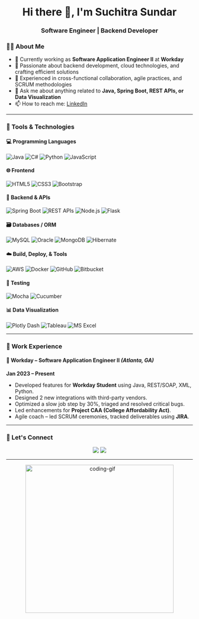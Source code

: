 <h1 align="center">Hi there 👋, I'm Suchitra Sundar </h1>
<h3 align="center">Software Engineer | Backend Developer </h3>

### 👨‍💻 About Me

- 🔭 Currently working as **Software Application Engineer II** at **Workday**
- 🌱 Passionate about backend development, cloud technologies, and crafting efficient solutions
- 👯 Experienced in cross-functional collaboration, agile practices, and SCRUM methodologies
- 💬 Ask me about anything related to **Java, Spring Boot, REST APIs, or Data Visualization**
- 📫 How to reach me: [LinkedIn](https://www.linkedin.com/in/suchitra-sundar-9577b1115/)

---

### 🧰 Tools & Technologies

#### 💻 Programming Languages
![Java](https://img.shields.io/badge/-Java-007396?style=for-the-badge&logo=java&logoColor=white)
![C#](https://img.shields.io/badge/-C%23-239120?style=for-the-badge&logo=c-sharp&logoColor=white)
![Python](https://img.shields.io/badge/-Python-3776AB?style=for-the-badge&logo=python&logoColor=white)
![JavaScript](https://img.shields.io/badge/-JavaScript-F7DF1E?style=for-the-badge&logo=javascript&logoColor=black)

#### 🌐 Frontend
![HTML5](https://img.shields.io/badge/-HTML5-E34F26?style=for-the-badge&logo=html5&logoColor=white)
![CSS3](https://img.shields.io/badge/-CSS3-1572B6?style=for-the-badge&logo=css3)
![Bootstrap](https://img.shields.io/badge/-Bootstrap-563D7C?style=for-the-badge&logo=bootstrap)

#### 🧠 Backend & APIs
![Spring Boot](https://img.shields.io/badge/-Spring%20Boot-6DB33F?style=for-the-badge&logo=springboot&logoColor=white)
![REST APIs](https://img.shields.io/badge/-REST%20APIs-FF6F00?style=for-the-badge)
![Node.js](https://img.shields.io/badge/-Node.js-339933?style=for-the-badge&logo=node.js&logoColor=white)
![Flask](https://img.shields.io/badge/-Flask-000000?style=for-the-badge&logo=flask)

#### 🗃️ Databases / ORM
![MySQL](https://img.shields.io/badge/-MySQL-4479A1?style=for-the-badge&logo=mysql)
![Oracle](https://img.shields.io/badge/-Oracle-F80000?style=for-the-badge&logo=oracle&logoColor=white)
![MongoDB](https://img.shields.io/badge/-MongoDB-47A248?style=for-the-badge&logo=mongodb&logoColor=white)
![Hibernate](https://img.shields.io/badge/-Hibernate-59666C?style=for-the-badge&logo=hibernate&logoColor=white)

#### ☁️ Build, Deploy, & Tools
![AWS](https://img.shields.io/badge/-AWS-232F3E?style=for-the-badge&logo=amazonaws)
![Docker](https://img.shields.io/badge/-Docker-2496ED?style=for-the-badge&logo=docker&logoColor=white)
![GitHub](https://img.shields.io/badge/-GitHub-181717?style=for-the-badge&logo=github)
![Bitbucket](https://img.shields.io/badge/-Bitbucket-0052CC?style=for-the-badge&logo=bitbucket)

#### 🧪 Testing
![Mocha](https://img.shields.io/badge/-Mocha-8D6748?style=for-the-badge&logo=mocha&logoColor=white)
![Cucumber](https://img.shields.io/badge/-Cucumber-23D96C?style=for-the-badge&logo=cucumber&logoColor=white)

#### 📊 Data Visualization
![Plotly Dash](https://img.shields.io/badge/-Plotly%20Dash-3F4F75?style=for-the-badge&logo=plotly)
![Tableau](https://img.shields.io/badge/-Tableau-E97627?style=for-the-badge&logo=tableau&logoColor=white)
![MS Excel](https://img.shields.io/badge/-Excel-217346?style=for-the-badge&logo=microsoft-excel)

---

### 💼 Work Experience

#### 🔹 Workday – Software Application Engineer II *(Atlanta, GA)*  
**Jan 2023 – Present**  
- Developed features for **Workday Student** using Java, REST/SOAP, XML, Python.  
- Designed 2 new integrations with third-party vendors.  
- Optimized a slow job step by 30%, triaged and resolved critical bugs.  
- Led enhancements for **Project CAA (College Affordability Act)**.  
- Agile coach – led SCRUM ceremonies, tracked deliverables using **JIRA**.

---

### 🔗 Let's Connect

<p align="center">
  <a href="mailto:suchitrasun@gmail.com"><img src="https://img.shields.io/badge/Email-D14836?style=for-the-badge&logo=gmail&logoColor=white"></a>
  <a href="https://www.linkedin.com/in/your-profile/"><img src="https://img.shields.io/badge/-LinkedIn-0077B5?style=for-the-badge&logo=linkedin&logoColor=white"></a>
</p>

---

<!-- Add custom GIF or animation here -->
<p align="center">
  <img src="https://github.com/yourusername/yourusername/blob/main/assets/code.gif" width="400" alt="coding-gif"/>
</p>

